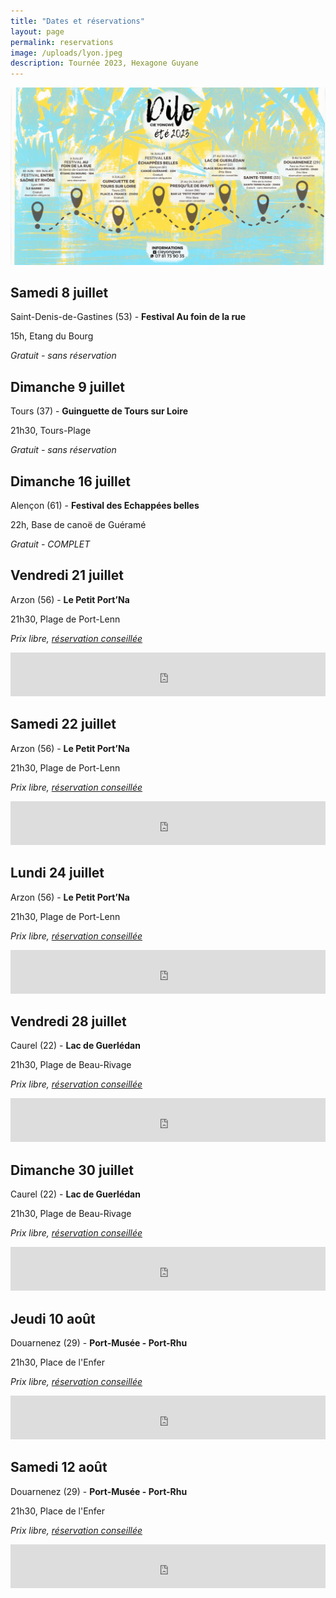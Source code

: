 ```yaml
---
title: "Dates et réservations"
layout: page
permalink: reservations
image: /uploads/lyon.jpeg
description: Tournée 2023, Hexagone Guyane
---
```


![agenda de la tournée 2023](/uploads/reservations/tournee-2023.png)


## Samedi 8 juillet

Saint-Denis-de-Gastines (53) - **Festival Au foin de la rue**

15h, Etang du Bourg

*Gratuit - sans réservation*

## Dimanche 9 juillet

Tours (37) - **Guinguette de Tours sur Loire**

21h30, Tours-Plage

*Gratuit - sans réservation*

## Dimanche 16 juillet

Alençon (61) - **Festival des Echappées belles**

22h,  Base de canoë de Guéramé

*Gratuit - COMPLET*

## Vendredi 21 juillet

Arzon (56) - **Le Petit Port’Na**

21h30, Plage de Port-Lenn

*Prix libre, [réservation conseillée](https://www.helloasso.com/associations/les-connards-laques/evenements/dilo-a-arzon-vendredi-21-juillet)*

<iframe id="haWidget" allowtransparency="true" src="https://www.helloasso.com/associations/les-connards-laques/evenements/dilo-a-arzon-vendredi-21-juillet/widget-bouton" style="width: 100%; height: 70px; border: none;"></iframe>

## Samedi 22 juillet

Arzon (56) - **Le Petit Port’Na**

21h30, Plage de Port-Lenn

*Prix libre, [réservation conseillée](https://www.helloasso.com/associations/les-connards-laques/evenements/dilo-a-arzon-samedi-22-juillet)*

<iframe id="haWidget" allowtransparency="true" src="https://www.helloasso.com/associations/les-connards-laques/evenements/dilo-a-arzon-samedi-22-juillet/widget-bouton" style="width: 100%; height: 70px; border: none; »></iframe>

## Dimanche 23 juillet

Arzon (56) - **Le Petit Port’Na**

21h30, Plage de Port-Lenn

*Prix libre, [réservation conseillée](https://www.helloasso.com/associations/les-connards-laques/evenements/dilo-a-arzon-dimanche-23-juillet)*

<iframe id="haWidget" allowtransparency="true" src="https://www.helloasso.com/associations/les-connards-laques/evenements/dilo-a-arzon-dimanche-23-juillet/widget-bouton" style="width: 100%; height: 70px; border: none; »></iframe>

## Lundi 24 juillet

Arzon (56) - **Le Petit Port’Na**

21h30, Plage de Port-Lenn

*Prix libre, [réservation conseillée](https://www.helloasso.com/associations/les-connards-laques/evenements/dilo-a-arzon-lundi-24-juillet)*

<iframe id="haWidget" allowtransparency="true" src="https://www.helloasso.com/associations/les-connards-laques/evenements/dilo-a-arzon-lundi-24-juillet/widget-bouton" style="width: 100%; height: 70px; border: none; »></iframe>

## Jeudi 27 juillet

Caurel (22) - **Lac de Guerlédan**

21h30, Plage de Beau-Rivage

*Prix libre, [réservation conseillée](https://www.helloasso.com/associations/les-connards-laques/evenements/dilo-a-caurel-jeudi-27-juillet)*

<iframe id="haWidget" allowtransparency="true" src="https://www.helloasso.com/associations/les-connards-laques/evenements/dilo-a-caurel-jeudi-27-juillet/widget-bouton" style="width: 100%; height: 70px; border: none; »></iframe>

## Vendredi 28 juillet

Caurel (22) - **Lac de Guerlédan**

21h30, Plage de Beau-Rivage

*Prix libre, [réservation conseillée](https://www.helloasso.com/associations/les-connards-laques/evenements/dilo-a-caurel-vendredi-28-juillet)*

<iframe id="haWidget" allowtransparency="true" src="https://www.helloasso.com/associations/les-connards-laques/evenements/dilo-a-caurel-vendredi-28-juillet/widget-bouton" style="width: 100%; height: 70px; border: none; »></iframe>

## Samedi 29 juillet

Caurel (22) - **Lac de Guerlédan**

21h30, Plage de Beau-Rivage

*Prix libre, [réservation conseillée](https://www.helloasso.com/associations/les-connards-laques/evenements/dilo-a-caurel-samedi-29-juillet)*

<iframe id="haWidget" allowtransparency="true" src="https://www.helloasso.com/associations/les-connards-laques/evenements/dilo-a-caurel-samedi-29-juillet/widget-bouton" style="width: 100%; height: 70px; border: none; »></iframe>

## Dimanche 30 juillet

Caurel (22) - **Lac de Guerlédan**

21h30, Plage de Beau-Rivage

*Prix libre, [réservation conseillée](https://www.helloasso.com/associations/les-connards-laques/evenements/dilo-a-caurel-dimanche-30-juillet)*

<iframe id="haWidget" allowtransparency="true" src="https://www.helloasso.com/associations/les-connards-laques/evenements/dilo-a-caurel-dimanche-30-juillet/widget-bouton" style="width: 100%; height: 70px; border: none; »></iframe>

## Vendredi 4 août

Sainte_terre (33) - **Fête de la Rivière**

21h30, Sainte-Terre-Plage

*Gratuit, sans réservation*

## Mercredi 9 août

Douarnenez (29) - **Port-Musée - Port-Rhu**

21h30, Place de l'Enfer

*Prix libre, [réservation conseillée](https://www.helloasso.com/associations/les-connards-laques/evenements/dilo-a-douarnenez-mercredi-9-aout)*

<iframe id="haWidget" allowtransparency="true" src="https://www.helloasso.com/associations/les-connards-laques/evenements/dilo-a-douarnenez-mercredi-9-aout/widget-bouton" style="width: 100%; height: 70px; border: none; »></iframe>

## Jeudi 10 août

Douarnenez (29) - **Port-Musée - Port-Rhu**

21h30, Place de l'Enfer

*Prix libre, [réservation conseillée](https://www.helloasso.com/associations/les-connards-laques/evenements/dilo-a-douarnenez-jeudi-10-aout)*

<iframe id="haWidget" allowtransparency="true" src="https://www.helloasso.com/associations/les-connards-laques/evenements/dilo-a-douarnenez-jeudi-10-aout/widget-bouton" style="width: 100%; height: 70px; border: none; »></iframe>

## Vendredi 11 août

Douarnenez (29) - **Port-Musée - Port-Rhu**

21h30, Place de l'Enfer

*Prix libre, [réservation conseillée](https://www.helloasso.com/associations/les-connards-laques/evenements/dilo-a-douarnenez-vendredi-11-aout)*

<iframe id="haWidget" allowtransparency="true" src="https://www.helloasso.com/associations/les-connards-laques/evenements/dilo-a-douarnenez-vendredi-11-aout/widget-bouton" style="width: 100%; height: 70px; border: none; »></iframe>

## Samedi 12 août

Douarnenez (29) - **Port-Musée - Port-Rhu**

21h30, Place de l'Enfer

*Prix libre, [réservation conseillée](https://www.helloasso.com/associations/les-connards-laques/evenements/dilo-a-douarnenez-samedi-12-aout)*

<iframe id="haWidget" allowtransparency="true" src="https://www.helloasso.com/associations/les-connards-laques/evenements/dilo-a-douarnenez-samedi-12-aout/widget-bouton" style="width: 100%; height: 70px; border: none; »></iframe>

## Week-end du 16-17 septembre

Rivière des Cascades (Guyane) - **avec le Théâtre de Macouria**

Carbet touristique Anbabwa Lodge
week-end entier en pension complète
avec activités diverses

*100/150 euros pour le week-end, réservation 06 94 45 75 97*






